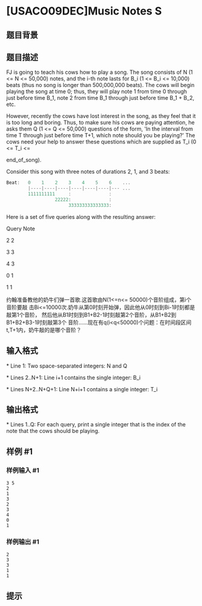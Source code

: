 # [USACO09DEC]Music Notes S

## 题目背景



## 题目描述

FJ is going to teach his cows how to play a song. The song consists of N (1 <= N <= 50,000) notes, and the i-th note lasts for B\_i (1 <= B\_i <= 10,000) beats (thus no song is longer than 500,000,000 beats). The cows will begin playing the song at time 0; thus, they will play note 1 from time 0 through just before time B\_1, note 2 from time B\_1 through just before time B\_1 + B\_2, etc.

However, recently the cows have lost interest in the song, as they feel that it is too long and boring. Thus, to make sure his cows are paying attention, he asks them Q (1 <= Q <= 50,000) questions of the form, 'In the interval from time T through just before time T+1, which note should you be playing?' The cows need your help to answer these questions which are supplied as T\_i (0 <= T\_i <=

end\_of\_song). 

Consider this song with three notes of durations 2, 1, and 3 beats:

```cpp
Beat:   0    1    2    3    4    5    6    ...
        |----|----|----|----|----|----|--- ...
        1111111111     :              :
                  22222:              :
                       333333333333333:
``` 
Here is a set of five queries along with the resulting answer:

Query    Note

2        2

3        3

4        3

0        1

1        1

约翰准备教他的奶牛们弹一首歌.这首歌由N(1<=n<= 50000)个音阶组成，第i个音阶要敲 击Bi<=10000次.奶牛从第0时刻开始弹，因此他从0时刻到Bi-1时刻都是敲第1个音阶， 然后他从B1时刻到B1+B2-1时刻敲第2个音阶，从B1+B2到B1+B2+B3-1时刻敲第3个 音阶……现在有q(i<q<50000)个问题：在时间段区间t,T+1内，奶牛敲的是哪个音阶？


## 输入格式

\* Line 1: Two space-separated integers: N and Q

\* Lines 2..N+1: Line i+1 contains the single integer: B\_i

\* Lines N+2..N+Q+1: Line N+i+1 contains a single integer: T\_i


## 输出格式

\* Lines 1..Q: For each query, print a single integer that is the index of the note that the cows should be playing.


## 样例 #1

### 样例输入 #1
```
3 5 
2 
1 
3 
2 
3 
4 
0 
1 
```

### 样例输出 #1

```
2 
3 
3 
1 
1 
```

## 提示


